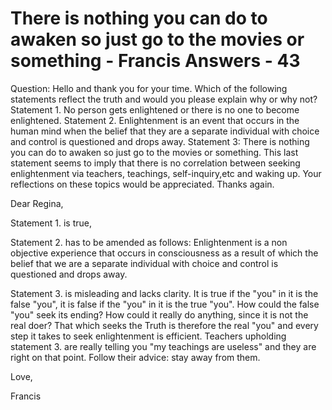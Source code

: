 # There is nothing you can do to awaken so just go to the movies or something - Francis Answers - 43

Question: Hello and thank you for your time. Which of the following statements reflect the truth and would you please explain why or why not? Statement 1. No person gets enlightened or there is no one to become enlightened. Statement 2. Enlightenment is an event that occurs in the human mind when the belief that they are a separate individual with choice and control is questioned and drops away. Statement 3: There is nothing you can do to awaken so just go to the movies or something. This last statement seems to imply that there is no correlation between seeking enlightenment via teachers, teachings, self-inquiry,etc and waking up. Your reflections on these topics would be appreciated. Thanks again.

Dear Regina,

Statement 1. is true,&nbsp;

Statement 2. has to be amended as follows: Enlightenment is a non objective experience that occurs in consciousness as a result of which the belief that we are a separate individual with choice and control is questioned and drops away.

Statement 3. is misleading and lacks clarity. It is true if the &quot;you&quot; in it is the false &quot;you&quot;, it is false if the &quot;you&quot; in it is the true &quot;you&quot;. How could the false &quot;you&quot; seek its ending? How could it really do anything, since it is not the real doer? That which seeks the Truth is therefore the real &quot;you&quot; and every step it takes to seek enlightenment is efficient. Teachers upholding statement 3. are really telling you &quot;my teachings are useless&quot; and they are right on that point. Follow their advice: stay away from them.

Love,

Francis

